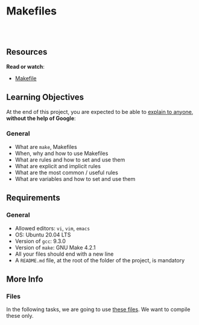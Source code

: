 # Makefiles
<div class="well clean" id="project-description">
  <p><img src="https://s3.amazonaws.com/intranet-projects-files/holbertonschool-low_level_programming/273/giphy-2.gif" alt="" style=""></p>

<p><br></p>

<h2>Resources</h2>

<p><strong>Read or watch</strong>:</p>

<ul>
<li><a href="/rltoken/E3lCL-6xT3Qt_K38Tk4s_g" title="Makefile" target="_blank">Makefile</a> </li>
</ul>

<h2>Learning Objectives</h2>

<p>At the end of this project, you are expected to be able to <a href="/rltoken/TLlv9-qHJmXlUDbraWBW-g" title="explain to anyone" target="_blank">explain to anyone</a>, <strong>without the help of Google</strong>:</p>

<h3>General</h3>

<ul>
<li>What are <code>make</code>, Makefiles</li>
<li>When, why and how to use Makefiles</li>
<li>What are rules and how to set and use them</li>
<li>What are explicit and implicit rules</li>
<li>What are the most common / useful rules</li>
<li>What are variables and how to set and use them</li>
</ul>

<h2>Requirements</h2>

<h3>General</h3>

<ul>
<li>Allowed editors: <code>vi</code>, <code>vim</code>, <code>emacs</code></li>
<li>OS: Ubuntu 20.04 LTS</li>
<li>Version of <code>gcc</code>: 9.3.0</li>
<li>Version of <code>make</code>: GNU Make 4.2.1</li>
<li>All your files should end with a new line</li>
<li>A <code>README.md</code> file, at the root of the folder of the project, is mandatory</li>
</ul>

<h2>More Info</h2>

<h3>Files</h3>

<p>In the following tasks, we are going to use <a href="https://github.com/holbertonschool/0x1B.c" title="these files" target="_blank">these files</a>. We want to compile these only.</p>

</div>
